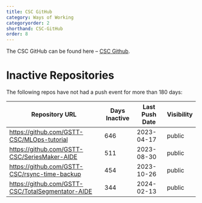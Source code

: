 ```yaml
---
title: CSC GitHub
category: Ways of Working
categoryorder: 2
shorthand: CSC-GitHub
order: 8
---
```


The CSC GitHub can be found here – <a href="https://github.com/GSTT-CSC/">CSC Github</a>.

# Inactive Repositories

The following repos have not had a push event for more than 180 days:

| Repository URL | Days Inactive | Last Push Date | Visibility |
| --- | --- | --- | --- |
| https://github.com/GSTT-CSC/MLOps-tutorial | 646 | 2023-04-17 | public |
| https://github.com/GSTT-CSC/SeriesMaker-AIDE | 511 | 2023-08-30 | public |
| https://github.com/GSTT-CSC/rsync-time-backup | 454 | 2023-10-26 | public |
| https://github.com/GSTT-CSC/TotalSegmentator-AIDE | 344 | 2024-02-13 | public |
